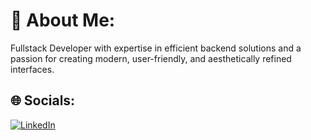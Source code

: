 # 💫 About Me:
Fullstack Developer with expertise in efficient backend solutions and a passion for creating modern, user-friendly, and aesthetically refined interfaces.


## 🌐 Socials:
[![LinkedIn](https://img.shields.io/badge/LinkedIn-%230077B5.svg?logo=linkedin&logoColor=white)](https://linkedin.com/in/kecoliva) 

